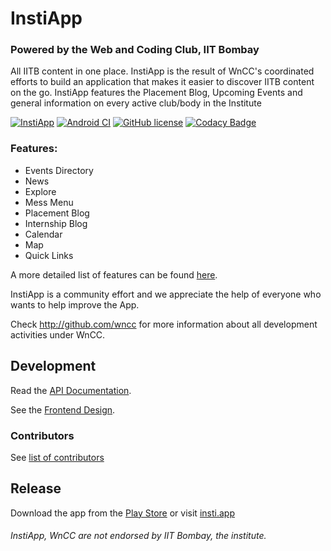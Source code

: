 InstiApp
===============
### Powered by the Web and Coding Club, IIT Bombay

All IITB content in one place. InstiApp is the result of WnCC's coordinated efforts to build an application that makes it easier to discover IITB content on the go.
InstiApp features the Placement Blog, Upcoming Events and general information on every active club/body in the Institute

[![InstiApp](https://insti.app/instiapp-badge-gh.svg)](https://insti.app/android)
[![Android CI](https://github.com/wncc/instiapp-android/workflows/Android%20CI/badge.svg)](https://github.com/wncc/instiapp-android/actions)
[![GitHub license](https://img.shields.io/github/license/wncc/instiapp-android.svg)](https://github.com/wncc/instiapp-android/blob/master/LICENSE.md)
[![Codacy Badge](https://api.codacy.com/project/badge/Grade/88542395a3544345a2f34354518e99a9)](https://www.codacy.com/gh/wncc/instiapp-android?utm_source=github.com&amp;utm_medium=referral&amp;utm_content=wncc/instiapp-android&amp;utm_campaign=Badge_Grade)

### Features:
* Events Directory
* News
* Explore
* Mess Menu
* Placement Blog
* Internship Blog
* Calendar
* Map
* Quick Links

A more detailed list of features can be found [here](https://docs.google.com/document/d/1L4wzuw88JrLyBt1DvnjavtAwhJkXgNSIxJG3yBsLwQ0/edit?usp=sharing).

InstiApp is a community effort and we appreciate the help of everyone who wants to help improve the App.

Check http://github.com/wncc for more information about all development activities under WnCC.

Development
-----------

Read the [API Documentation](https://wncc.github.io/IITBapp/).

See the [Frontend Design](https://drive.google.com/open?id=1YJRUvsyqR5QtfWYug_PoBJ08p-criCPo).

### Contributors
See [list of contributors](https://github.com/wncc/InstiApp/graphs/contributors)

Release
-------

Download the app from the [Play Store](https://play.google.com/store/apps/details?id=app.insti) or visit [insti.app](https://insti.app)

###### InstiApp, WnCC are not endorsed by IIT Bombay, the institute.
